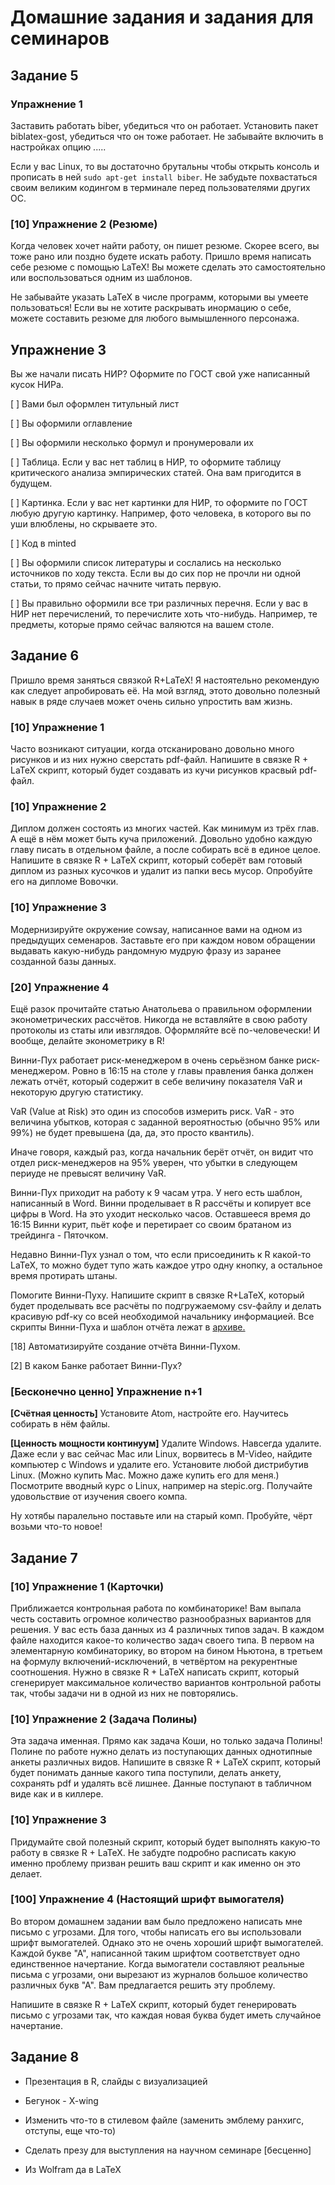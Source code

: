 # Домашние задания и задания для семинаров

## Задание 5

### Упражнение 1
Заставить работать biber, убедиться что он работает. Установить пакет biblatex-gost, убедиться что он тоже работает. Не забывайте включить в настройках опцию  .....

Если у вас Linux, то вы достаточно брутальны чтобы открыть консоль и прописать в ней `sudo apt-get install biber`. Не забудьте похвастаться своим великим кодингом в терминале перед пользователями других ОС.


### [10] Упражнение 2 (Резюме)

Когда человек хочет найти работу, он пишет резюме. Скорее всего, вы тоже рано или поздно будете искать работу. Пришло время написать себе резюме с помощью LaTeX! Вы можете сделать это самостоятельно или воспользоваться одним из шаблонов.

Не забывайте указать LaTeX в числе программ, которыми вы умеете пользоваться! Если вы не хотите раскрывать инормацию о себе, можете составить резюме для любого вымышленного персонажа.


## Упражнение 3
Вы же начали писать НИР? Оформите по ГОСТ свой уже написанный кусок НИРа.

[ ] Вами был оформлен титульный лист

[ ] Вы оформили оглавление

[ ] Вы оформили несколько формул и пронумеровали их

[ ] Таблица. Если у вас нет таблиц в НИР, то оформите таблицу критического анализа эмпирических статей. Она вам пригодится в будущем.

[ ] Картинка. Если у вас нет картинки для НИР, то оформите по ГОСТ любую другую картинку. Например, фото человека, в которого вы по уши влюблены, но скрываете это.

[ ] Код в minted

[ ] Вы оформили список литературы и сослались на несколько источников по ходу текста. Если вы до сих пор не прочли ни одной статьи, то прямо сейчас начните читать первую.

[ ] Вы правильно оформили все три различных перечня. Если у вас в НИР нет перечислений, то перечислите хоть что-нибудь. Например, те предметы, которые прямо сейчас валяются на вашем столе.






## Задание 6

Пришло время заняться связкой R+LaTeX! Я настоятельно рекомендую как следует апробировать её. На мой взгляд, этото довольно полезный навык в ряде случаев может очень сильно упростить вам жизнь.

### [10] Упражнение 1

Часто возникают ситуации, когда отсканировано довольно много рисунков и из них нужно сверстать pdf-файл. Напишите в связке R + LaTeX скрипт, который будет создавать из кучи рисунков красвый pdf-файл.

### [10] Упражнение 2

Диплом должен состоять из многих частей. Как минимум из трёх глав. А ещё в нём может быть куча приложений. Довольно удобно каждую главу писать в отдельном файле, а после собирать всё в единое целое. Напишите в связке R + LaTeX скрипт, который соберёт вам готовый диплом из разных кусочков и удалит из папки весь мусор. Опробуйте его на дипломе Вовочки.

### [10] Упражнение 3

Модернизируйте окружение cowsay, написанное вами на одном из предыдущих семенаров. Заставьте его при каждом новом обращении выдавать какую-нибудь рандомную мудрую фразу из заранее созданной базы данных.

### [20] Упражнение 4

Ещё разок прочитайте статью Анатольева о правильном оформлении эконометрических рассчётов. Никогда не вставляйте в свою работу протоколы из статы или ивзглядов. Оформляйте всё по-человечески!  И вообще, делайте эконометрику в R!

Винни-Пух работает риск-менеджером в очень серьёзном банке риск-менеджером. Ровно в 16:15 на столе у главы правления банка должен лежать отчёт, который содержит в себе величину показателя VaR и некоторую другую статистику.

VaR (Value at Risk) это один из способов измерить риск. VaR - это величина убытков, которая с заданной вероятностью (обычно 95% или 99%) не будет превышена (да, да, это просто квантиль).

Иначе говоря, каждый раз, когда начальник берёт отчёт, он видит что отдел риск-менеджеров на 95% уверен, что убытки в следующем периуде не превысят величину VaR.

Винни-Пух приходит на работу к 9 часам утра. У него есть шаблон, написанный в Word. Винни проделывает в R рассчёты и копирует все цифры в Word. На это уходит несколько часов. Оставшееся время до 16:15 Винни курит, пьёт кофе и перетирает со своим братаном из трейдинга - Пяточком.

Недавно Винни-Пух узнал о том, что если присоединить к R какой-то LaTeX, то можно будет тупо жать каждое утро одну кнопку, а остальное время протирать штаны.

Помогите Винни-Пуху. Напишите скрипт в связке R+LaTeX, который будет проделывать все расчёты по подгружаемому csv-файлу и делать красивую pdf-ку со всей необходимой начальнику информацией. Все скрипты Винни-Пуха и шаблон отчёта лежат в [архиве.]( )

[18] Автоматизируйте создание отчёта Винни-Пухом.

[2] В каком Банке работает Винни-Пух?


### [Бесконечно ценно] Упражнение n+1

**[Счётная ценность]** Установите Atom, настройте его. Научитесь собирать в нём файлы.

**[Ценность мощности континуум]** Удалите Windows. Навсегда удалите. Даже если у вас сейчас Mac или Linux, ворвитесь в M-Video, найдите компьютер с Windows и удалите его. Установите любой дистрибутив Linux. (Можно купить Mac. Можно даже купить его для меня.) Посмотрите вводный курс о Linux, например на stepic.org. Получайте удовольствие от изучения своего компа.

Ну хотябы паралельно поставьте или на старый комп. Пробуйте, чёрт возьми что-то новое!


## Задание 7

### [10] Упражнение 1 (Карточки)

Приближается контрольная работа по комбинаторике! Вам выпала честь составить огромное количество разнообразных вариантов для решения. У вас есть база данных из 4 различных типов задач. В каждом файле находится какое-то количество задач своего типа. В первом на элементарную комбинаторику, во втором на бином Ньютона, в третьем на формулу включений-исключений, в четвёртом на рекурентные соотношения. Нужно в связке R + LaTeX написать скрипт, который сгенерирует максимальное количество вариантов контрольной работы так, чтобы задачи ни в одной из них не повторялись.

### [10] Упражнение 2 (Задача Полины)

Эта задача именная. Прямо как задача Коши, но только задача Полины! Полине по работе нужно делать из поступающих данных однотипные анкеты различных видов. Напишите в связке R + LaTeX скрипт, который будет понимать данные какого типа поступили, делать анкету, сохранять pdf и удалять всё лишнее. Данные поступают в табличном виде как и в киллере.

### [10] Упражнение 3

Придумайте свой полезный скрипт, который будет выполнять какую-то работу в связке R + LaTeX. Не забудте подробно расписать какую именно проблему призван решить ваш скрипт и как именно он это делает.

### [100] Упражнение 4 (Настоящий шрифт вымогателя)

Во втором домашнем задании вам было предложено написать мне письмо с угрозами. Для того, чтобы написать его вы использовали шрифт вымогателей. Однако это не очень хороший шрифт вымогателей. Каждой букве "А", написанной таким шрифтом соответствует одно единственное начертание. Когда вымогатели составляют реальные письма с угрозами, они вырезают из журналов большое количество различных букв "А". Вам предлагается решить эту проблему.

Напишите в связке R + LaTeX скрипт, который будет генерировать письмо с угрозами так, что каждая новая буква будет иметь случайное начертание.

## Задание 8






* Презентация в R, слайды с визуализацией
* Бегунок - X-wing
* Изменить что-то в стилевом файле (заменить эмблему ранхигс, отступы, еще что-то)
* Сделать презу для выступления на научном семинаре [бесценно]


* Из Wolfram да в LaTeX
